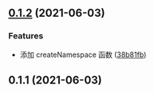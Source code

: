 ## [0.1.2](https://github.com/zhengxs2018/bem/compare/v0.1.1...v0.1.2) (2021-06-03)


### Features

* 添加 createNamespace 函数 ([38b81fb](https://github.com/zhengxs2018/bem/commit/38b81fbc496eee529cd3058e79fb10d13311cbe3))



## 0.1.1 (2021-06-03)



